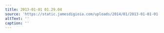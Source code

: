 ```yaml
---
title: 2013-01-01 01.29.04
source: 'https://static.jamesdigioia.com/uploads/2014/01/2013-01-01-01-29-04-scaled.jpg'
altText: ''
caption: ''
---
```


